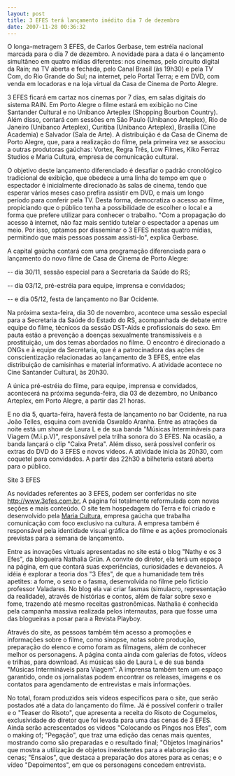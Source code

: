 ```yaml
---
layout: post
title: 3 EFES terá lançamento inédito dia 7 de dezembro
date: 2007-11-28 00:36:32
---
```

O longa-metragem 3 EFES, de Carlos Gerbase, tem estréia nacional marcada para o dia 7 de dezembro. A novidade para a data é o lançamento simultâneo em quatro mídias diferentes: nos cinemas, pelo circuito digital da Rain; na TV aberta e fechada, pelo Canal Brasil (às 19h30) e pela TV Com, do Rio Grande do Sul; na internet, pelo Portal Terra; e em DVD, com venda em locadoras e na loja virtual da Casa de Cinema de Porto Alegre.

3 EFES ficará em cartaz nos cinemas por 7 dias, em salas digitais do sistema RAIN. Em Porto Alegre o filme estará em exibição no Cine Santander Cultural e no Unibanco Arteplex (Shopping Bourbon Country). Além disso, contará com sessões em São Paulo (Unibanco Arteplex), Rio de Janeiro (Unibanco Arteplex), Curitiba (Unibanco Arteplex), Brasília (Cine Academia) e Salvador (Sala de Arte). A distribuição é da Casa de Cinema de Porto Alegre, que, para a realização do filme, pela primeira vez se associou a outras produtoras gaúchas: Vortex, Regra Três, Low Filmes, Kiko Ferraz Studios e Maria Cultura, empresa de comunicação cultural.

O objetivo deste lançamento diferenciado é desafiar o padrão cronológico tradicional de exibição, que obedece a uma linha do tempo em que o espectador é inicialmente direcionado às salas de cinema, tendo que esperar vários meses caso prefira assistir em DVD, e mais um longo período para conferir pela TV. Desta forma, democratiza o acesso ao filme, propiciando que o público tenha a possibilidade de escolher o local e a forma que prefere utilizar para conhecer o trabalho. "Com a propagação do acesso à internet, não faz mais sentido tutelar o espectador a apenas um meio. Por isso, optamos por disseminar o 3 EFES nestas quatro mídias, permitindo que mais pessoas possam assisti-lo", explica Gerbase.

A capital gaúcha contará com uma programação diferenciada para o lançamento do novo filme de Casa de Cinema de Porto Alegre:

\-- dia 30/11, sessão especial para a Secretaria da Saúde do RS;

\-- dia 03/12, pré-estréia para equipe, imprensa e convidados;

\-- e dia 05/12, festa de lançamento no Bar Ocidente.

Na próxima sexta-feira, dia 30 de novembro, acontece uma sessão especial para a Secretaria da Saúde do Estado do RS, acompanhada de debate entre equipe do filme, técnicos da sessão DST-Aids e profissionais do sexo. Em pauta estão a prevenção a doenças sexualmente transmissíveis e a prostituição, um dos temas abordados no filme. O encontro é direcionado a ONGs e à equipe da Secretaria, que é a patrocinadora das ações de conscientização relacionadas ao lançamento de 3 EFES, entre elas distribuição de camisinhas e material informativo. A atividade acontece no Cine Santander Cultural, às 20h30.

A única pré-estréia do filme, para equipe, imprensa e convidados, acontecerá na próxima segunda-feira, dia 03 de dezembro, no Unibanco Arteplex, em Porto Alegre, a partir das 21 horas.

E no dia 5, quarta-feira, haverá festa de lançamento no bar Ocidente, na rua João Telles, esquina com avenida Oswaldo Aranha. Entre as atrações da noite está um show de Laura L e de sua banda "Músicas Intermináveis para Viagem (M.i.p.V)", responsável pela trilha sonora do 3 EFES. Na ocasião, a banda lançará o clip "Caixa Preta". Além disso, será possível conferir os extras do DVD do 3 EFES e novos vídeos. A atividade inicia às 20h30, com coquetel para convidados. A partir das 22h30 a bilheteria estará aberta para o público.

Site 3 EFES

As novidades referentes ao 3 EFES, podem ser conferidas no site <http://www.3efes.com.br.> A página foi totalmente reformulada com novas seções e mais conteúdo. O site tem hospedagem do Terra e foi criado e desenvolvido pela [Maria Cultura](http://www.mariacultura.com.br/), empresa gaúcha que trabalha comunicação com foco exclusivo na cultura. A empresa também é responsável pela identidade visual gráfica do filme e as ações promocionais previstas para a semana de lançamento.

Entre as inovações virtuais apresentadas no site está o blog "Nathy e os 3 Efes", da blogueira Nathalia Grün. A convite do diretor, ela terá um espaço na página, em que contará suas experiências, curiosidades e devaneios. A idéia é explorar a teoria dos "3 Efes", de que a humanidade tem três apetites: a fome, o sexo e o fasma, desenvolvida no filme pelo fictício professor Valadares. No blog ela vai criar fasmas (simulacro, representação da realidade), através de histórias e contos, além de falar sobre sexo e fome, trazendo até mesmo receitas gastronômicas. Nathalia é conhecida pela campanha massiva realizada pelos internautas, para que fosse uma das blogueiras a posar para a Revista Playboy.

Através do site, as pessoas também têm acesso a promoções e informações sobre o filme, como sinopse, notas sobre produção, preparação do elenco e como foram as filmagens, além de conhecer melhor os personagens. A página conta ainda com galerias de fotos, vídeos e trilhas, para download. As músicas são de Laura L e de sua banda "Músicas Intermináveis para Viagem". A imprensa também tem um espaço garantido, onde os jornalistas podem encontrar os releases, imagens e os contatos para agendamento de entrevistas e mais informações.

No total, foram produzidos seis vídeos específicos para o site, que serão postados até a data do lançamento do filme. Já é possível conferir o trailer e o "Teaser do Risoto", que apresenta a receita do Risoto de Cogumelos, exclusividade do diretor que foi levada para uma das cenas de 3 EFES. Ainda serão acrescentados os vídeos "Colocando os Pingos nos Efes", com o making of; "Pegação", que traz uma edição das cenas mais quentes, mostrando como são preparadas e o resultado final; "Objetos Imaginários" que mostra a utilização de objetos inexistentes para a elaboração das cenas; "Ensaios", que destaca a preparação dos atores para as cenas; e o vídeo "Depoimentos", em que os personagens concedem entrevista.